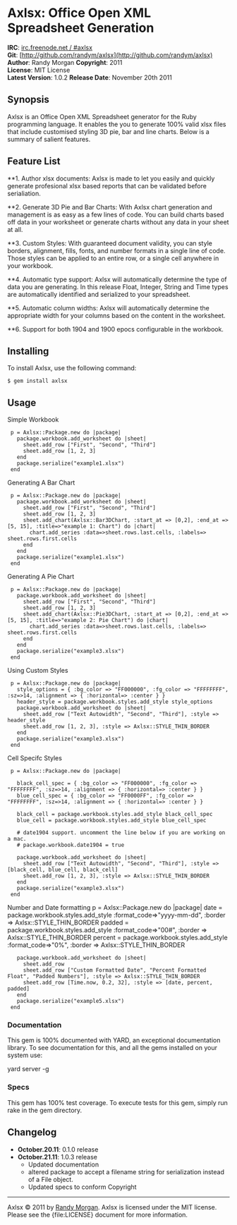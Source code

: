 Axlsx: Office Open XML Spreadsheet Generation
====================================

**IRC**:          [irc.freenode.net / #axlsx](irc://irc.freenode.net/axlsx)    
**Git**:          [http://github.com/randym/axlsx](http://github.com/randym/axlsx)   
**Author**:       Randy Morgan
**Copyright**:    2011    
**License**:      MIT License    
**Latest Version**: 1.0.2
**Release Date**: November 20th 2011    

Synopsis
--------

Axlsx is an Office Open XML Spreadsheet generator for the Ruby programming language.
It enables the you to generate 100% valid xlsx files that include customised styling 3D pie, bar and line charts. Below is a summary of salient features.

Feature List
------------
                                                                              
**1. Author xlsx documents: Axlsx is made to let you easily and quickly generate profesional xlsx based reports that can be validated before serialiation.

**2. Generate 3D Pie and Bar Charts: With Axlsx chart generation and management is as easy as a few lines of code. You can build charts based off data in your worksheet or generate charts without any data in your sheet at all.
                                                                              
**3. Custom Styles: With guaranteed document validity, you can style borders, alignment, fills, fonts, and number formats in a single line of code. Those styles can be applied to an entire row, or a single cell anywhere in your workbook.

**4. Automatic type support: Axlsx will automatically determine the type of data you are generating. In this release Float, Integer, String and Time types are automatically identified and serialized to your spreadsheet.

**5. Automatic column widths: Axlsx will automatically determine the appropriate width for your columns based on the content in the worksheet.

**6. Support for both 1904 and 1900 epocs configurable in the workbook.


Installing
----------

To install Axlsx, use the following command:

    $ gem install axlsx
    
Usage
-----
Simple Workbook

     p = Axlsx::Package.new do |package|
       package.workbook.add_worksheet do |sheet|
         sheet.add_row ["First", "Second", "Third"]
         sheet.add_row [1, 2, 3]
       end
       package.serialize("example1.xlsx")
     end  

Generating A Bar Chart
	   
     p = Axlsx::Package.new do |package|
       package.workbook.add_worksheet do |sheet|
         sheet.add_row ["First", "Second", "Third"]
         sheet.add_row [1, 2, 3]
         sheet.add_chart(Axlsx::Bar3DChart, :start_at => [0,2], :end_at => [5, 15], :title=>"example 1: Chart") do |chart|
           chart.add_series :data=>sheet.rows.last.cells, :labels=> sheet.rows.first.cells
         end
       end
       package.serialize("example1.xlsx")
     end  

Generating A Pie Chart

     p = Axlsx::Package.new do |package|
       package.workbook.add_worksheet do |sheet|
         sheet.add_row ["First", "Second", "Third"]
         sheet.add_row [1, 2, 3]
         sheet.add_chart(Axlsx::Pie3DChart, :start_at => [0,2], :end_at => [5, 15], :title=>"example 2: Pie Chart") do |chart|
           chart.add_series :data=>sheet.rows.last.cells, :labels=> sheet.rows.first.cells
         end
       end
       package.serialize("example3.xlsx")
     end  

Using Custom Styles

     p = Axlsx::Package.new do |package|
       style_options = { :bg_color => "FF000000", :fg_color => "FFFFFFFF", :sz=>14, :alignment => { :horizontal=> :center } }
       header_style = package.workbook.styles.add_style style_options
       package.workbook.add_worksheet do |sheet|
         sheet.add_row ["Text Autowidth", "Second", "Third"], :style => header_style
         sheet.add_row [1, 2, 3], :style => Axlsx::STYLE_THIN_BORDER
       end
       package.serialize("example3.xlsx")
     end  

Cell Specifc Styles

     p = Axlsx::Package.new do |package|

       black_cell_spec = { :bg_color => "FF000000", :fg_color => "FFFFFFFF", :sz=>14, :alignment => { :horizontal=> :center } }
       blue_cell_spec = { :bg_color => "FF0000FF", :fg_color => "FFFFFFFF", :sz=>14, :alignment => { :horizontal=> :center } }

       black_cell = package.workbook.styles.add_style black_cell_spec
       blue_cell = package.workbook.styles.add_style blue_cell_spec

       # date1904 support. uncomment the line below if you are working on a mac.
       # package.workbook.date1904 = true 

       package.workbook.add_worksheet do |sheet|
         sheet.add_row ["Text Autowidth", "Second", "Third"], :style => [black_cell, blue_cell, black_cell]
         sheet.add_row [1, 2, 3], :style => Axlsx::STYLE_THIN_BORDER
       end
       package.serialize("example3.xlsx")
     end  

Number and Date formatting
     p = Axlsx::Package.new do |package|
       date = package.workbook.styles.add_style :format_code=>"yyyy-mm-dd", :border => Axlsx::STYLE_THIN_BORDER
       padded = package.workbook.styles.add_style :format_code=>"00#", :border => Axlsx::STYLE_THIN_BORDER
       percent = package.workbook.styles.add_style :format_code=>"0%", :border => Axlsx::STYLE_THIN_BORDER

       package.workbook.add_worksheet do |sheet|
         sheet.add_row
         sheet.add_row ["Custom Formatted Date", "Percent Formatted Float", "Padded Numbers"], :style => Axlsx::STYLE_THIN_BORDER
         sheet.add_row [Time.now, 0.2, 32], :style => [date, percent, padded]
       end
       package.serialize("example5.xlsx")
     end  

### Documentation
This gem is 100% documented with YARD, an exceptional documentation library. To see documentation for this, and all the gems installed on your system use:

  yard server -g


### Specs
This gem has 100% test coverage. To execute tests for this gem, simply run rake in the gem directory.
 
Changelog
---------

- **October.20.11**: 0.1.0 release
- **October.21.11**: 1.0.3 release
  - Updated documentation
  - altered package to accept a filename string for serialization instead of a File object.
  - Updated specs to conform
Copyright
---------

Axlsx &copy; 2011 by [Randy Morgan](mailto:digial.ipseity@gmail.com). Axlsx is 
licensed under the MIT license. Please see the {file:LICENSE} document for more information.
